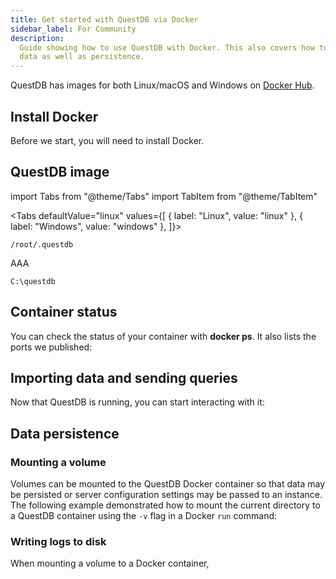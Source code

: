 ```yaml
---
title: Get started with QuestDB via Docker
sidebar_label: For Community
description:
  Guide showing how to use QuestDB with Docker. This also covers how to import
  data as well as persistence.
---
```


QuestDB has images for both Linux/macOS and Windows on
[Docker Hub]({@dockerUrl@}).

## Install Docker

Before we start, you will need to install Docker.  

## QuestDB image


<!-- prettier-ignore-start -->

import Tabs from "@theme/Tabs"
import TabItem from "@theme/TabItem"

<Tabs defaultValue="linux" values={[
  { label: "Linux", value: "linux" },
  { label: "Windows", value: "windows" },
]}>

<!-- prettier-ignore-end -->

<TabItem value="linux">


```shell
/root/.questdb
```

</TabItem>


<TabItem value="windows">

AAA
```shell
C:\questdb
```

</TabItem>


</Tabs>


## Container status

You can check the status of your container with **docker ps**. It also lists the
ports we published:

## Importing data and sending queries

Now that QuestDB is running, you can start interacting with it:


## Data persistence

### Mounting a volume

Volumes can be mounted to the QuestDB Docker container so that data may be
persisted or server configuration settings may be passed to an instance. The
following example demonstrated how to mount the current directory to a QuestDB
container using the `-v` flag in a Docker `run` command:
 
 

### Writing logs to disk

When mounting a volume to a Docker container,  
 